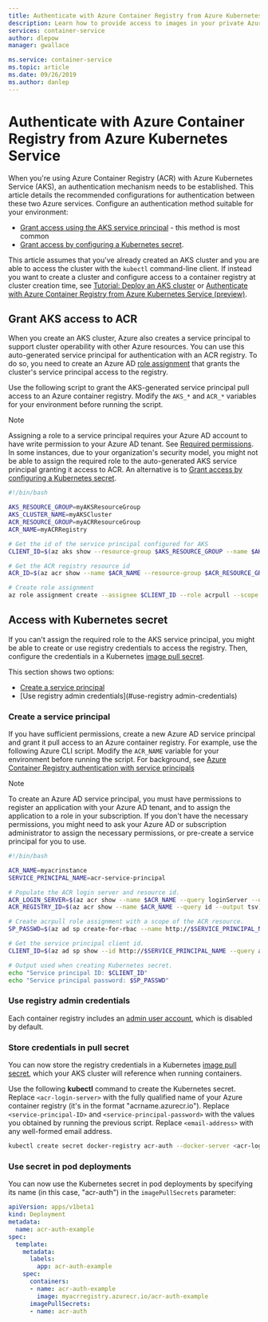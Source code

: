 ```yaml
---
title: Authenticate with Azure Container Registry from Azure Kubernetes Service
description: Learn how to provide access to images in your private Azure container registry from Azure Kubernetes Service by using an Azure Active Directory service principal.
services: container-service
author: dlepow
manager: gwallace

ms.service: container-service
ms.topic: article
ms.date: 09/26/2019
ms.author: danlep
---
```


# Authenticate with Azure Container Registry from Azure Kubernetes Service

When you're using Azure Container Registry (ACR) with Azure Kubernetes Service (AKS), an authentication mechanism needs to be established. This article details the recommended configurations for authentication between these two Azure services. Configure an authentication method suitable for your environment:

* [Grant access using the AKS service principal](#grant-aks-access-to-acr) - this method is most common
* [Grant access by configuring a Kubernetes secret](#access-with-kubernetes-secret).

This article assumes that you've already created an AKS cluster and you are able to access the cluster with the `kubectl` command-line client. If instead you want to create a cluster and configure access to a container registry at cluster creation time, see [Tutorial: Deploy an AKS cluster](../aks/tutorial-kubernetes-deploy-cluster.md) or [Authenticate with Azure Container Registry from Azure Kubernetes Service (preview)](../aks/cluster-container-registry-integration.md).


## Grant AKS access to ACR

When you create an AKS cluster, Azure also creates a service principal to support cluster operability with other Azure resources. You can use this auto-generated service principal for authentication with an ACR registry. To do so, you need to create an Azure AD [role assignment](../role-based-access-control/overview.md#role-assignments) that grants the cluster's service principal access to the registry.

Use the following script to grant the AKS-generated service principal pull access to an Azure container registry. Modify the `AKS_*` and `ACR_*` variables for your environment before running the script.

> [!NOTE]
> Assigning a role to a service principal requires your Azure AD account to have write permission to your Azure AD tenant. See [Required permissions](../active-directory/develop/howto-create-service-principal-portal.md#required-permissions). In some instances, due to your organization's security model, you might not be able to assign the required role to the auto-generated AKS service principal granting it access to ACR. An alternative is to [Grant access by configuring a Kubernetes secret](#access-with-kubernetes-secret). 

```bash
#!/bin/bash

AKS_RESOURCE_GROUP=myAKSResourceGroup
AKS_CLUSTER_NAME=myAKSCluster
ACR_RESOURCE_GROUP=myACRResourceGroup
ACR_NAME=myACRRegistry

# Get the id of the service principal configured for AKS
CLIENT_ID=$(az aks show --resource-group $AKS_RESOURCE_GROUP --name $AKS_CLUSTER_NAME --query "servicePrincipalProfile.clientId" --output tsv)

# Get the ACR registry resource id
ACR_ID=$(az acr show --name $ACR_NAME --resource-group $ACR_RESOURCE_GROUP --query "id" --output tsv)

# Create role assignment
az role assignment create --assignee $CLIENT_ID --role acrpull --scope $ACR_ID
```

## Access with Kubernetes secret

If you can't assign the required role to the AKS service principal, you might be able to create or use registry credentials to access the registry. Then, configure the credentials in a Kubernetes [image pull secret](https://kubernetes.io/docs/tasks/configure-pod-container/pull-image-private-registry/). 

This section shows two options:

* [Create a service principal](#create-a-service-principal)
* [Use registry admin credentials](#use-registry admin-credentials)

### Create a service principal

If you have sufficient permissions, create a new Azure AD service principal and grant it pull access to an Azure container registry. For example, use the following Azure CLI script. Modify the `ACR_NAME` variable for your environment before running the script. For background, see [Azure Container Registry authentication with service principals](../container-registry/container-registry-auth-service-principal.md#create-a-service-principal)

> [!NOTE]
> To create an Azure AD service principal, you must have permissions to register an application with your Azure AD tenant, and to assign the application to a role in your subscription. If you don't have the necessary permissions, you might need to ask your Azure AD or subscription administrator to assign the necessary permissions, or pre-create a service principal for you to use.

```bash
#!/bin/bash

ACR_NAME=myacrinstance
SERVICE_PRINCIPAL_NAME=acr-service-principal

# Populate the ACR login server and resource id.
ACR_LOGIN_SERVER=$(az acr show --name $ACR_NAME --query loginServer --output tsv)
ACR_REGISTRY_ID=$(az acr show --name $ACR_NAME --query id --output tsv)

# Create acrpull role assignment with a scope of the ACR resource.
SP_PASSWD=$(az ad sp create-for-rbac --name http://$SERVICE_PRINCIPAL_NAME --role acrpull --scopes $ACR_REGISTRY_ID --query password --output tsv)

# Get the service principal client id.
CLIENT_ID=$(az ad sp show --id http://$SERVICE_PRINCIPAL_NAME --query appId --output tsv)

# Output used when creating Kubernetes secret.
echo "Service principal ID: $CLIENT_ID"
echo "Service principal password: $SP_PASSWD"
```

### Use registry admin credentials

Each container registry includes an [admin user account](../container-registry/container-registry-authentication#admin-account.md), which is disabled by default. 


### Store credentials in pull secret

You can now store the registry credentials in a Kubernetes [image pull secret][image-pull-secret], which your AKS cluster will reference when running containers.

Use the following **kubectl** command to create the Kubernetes secret. Replace `<acr-login-server>` with the fully qualified name of your Azure container registry (it's in the format "acrname.azurecr.io"). Replace `<service-principal-ID>` and `<service-principal-password>` with the values you obtained by running the previous script. Replace `<email-address>` with any well-formed email address.

```bash
kubectl create secret docker-registry acr-auth --docker-server <acr-login-server> --docker-username <service-principal-ID> --docker-password <service-principal-password> --docker-email <email-address>
```



### Use secret in pod deployments

You can now use the Kubernetes secret in pod deployments by specifying its name (in this case, "acr-auth") in the `imagePullSecrets` parameter:

```yaml
apiVersion: apps/v1beta1
kind: Deployment
metadata:
  name: acr-auth-example
spec:
  template:
    metadata:
      labels:
        app: acr-auth-example
    spec:
      containers:
      - name: acr-auth-example
        image: myacrregistry.azurecr.io/acr-auth-example
      imagePullSecrets:
      - name: acr-auth
```

<!-- LINKS - external -->
[kubernetes-secret]: https://kubernetes.io/docs/concepts/configuration/secret/
[image-pull-secret]: https://kubernetes.io/docs/concepts/configuration/secret/#using-imagepullsecrets
